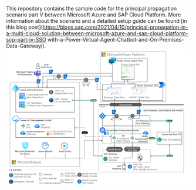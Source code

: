 This repository contains the sample code for the principal propagation scenario part V between Microsoft Azure and SAP Cloud Platform. More information about the scenario and a detailed setup guide can be found [in this blog post](https://blogs.sap.com/2021/04/10/principal-propagation-in-a-multi-cloud-solution-between-microsoft-azure-and-sap-cloud-platform-scp-part-iv-SSO with-a-Power-Virtual-Agent-Chatbot-and-On-Premises-Data-Gateway/).
![Scenario overview](https://github.com/raepple/azure-scp-principal-propagation/blob/part4/images/overview.png)
